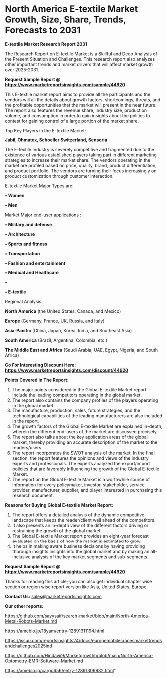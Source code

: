 # North America E-textile Market Growth, Size, Share, Trends, Forecasts to 2031

<strong>E-textile Market Research Report 2031</strong>

The Research Report on E-textile Market is a Skillful and Deep Analysis of the Present Situation and Challenges. This research report also analyzes other important trends and market drivers that will affect market growth over 2025-2031.

<strong>Request Sample Report @ <a href=https://www.marketreportsinsights.com/sample/44920>https://www.marketreportsinsights.com/sample/44920</a></strong>

This E-textile market report aims to provide all the participants and the vendors will all the details about growth factors, shortcomings, threats, and the profitable opportunities that the market will present in the near future. The report also features the revenue share, industry size, production volume, and consumption in order to gain insights about the politics to contest for gaining control of a large portion of the market share.

Top Key Players in the E-textile Market:

<strong>Jabil, Ohmatex, Schoeller Switzerland, Sensoria</strong>

The E-textile Industry is severely competitive and fragmented due to the existence of various established players taking part in different marketing strategies to increase their market share. The vendors operating in the market are profiled based on price, quality, brand, product differentiation, and product portfolio. The vendors are turning their focus increasingly on product customization through customer interaction.

E-textile Market Major Types are:

<strong>•  Women

•  Men</strong>

Market Major end-user applications :

<strong>•  Military and defense

•  Architecture

•  Sports and fitness

•  Transportation

•  Fashion and entertainment

•  Medical and Healthcare

•  

•  E-textile</strong>

Regional Analysis

</u><strong><b>North America</b></strong> (the United States, Canada, and Mexico)

<strong><b>Europe </b></strong>(Germany, France, UK, Russia, and Italy)

<strong><b>Asia-Pacific</b></strong> (China, Japan, Korea, India, and Southeast Asia)

<strong><b>South America</b></strong> (Brazil, Argentina, Colombia, etc.)

<strong><b>The Middle East and Africa</b></strong> (Saudi Arabia, UAE, Egypt, Nigeria, and South Africa)

<strong>Go For Interesting Discount Here: <a href=https://www.marketreportsinsights.com/discount/44920>https://www.marketreportsinsights.com/discount/44920</a></strong>

<strong>Points Covered in The Report:</strong>
<ol>
  <li>The major points considered in the Global E-textile Market report include the leading competitors operating in the global market.</li>
  <li>The report also contains the company profiles of the players operating in the global market.</li>
  <li>The manufacture, production, sales, future strategies, and the technological capabilities of the leading manufacturers are also included in the report.</li>
  <li>The growth factors of the Global E-textile Market are explained in-depth, wherein the different end-users of the market are discussed precisely.</li>
  <li>The report also talks about the key application areas of the global market, thereby providing an accurate description of the market to the readers/users.</li>
  <li>The report incorporates the SWOT analysis of the market. In the final section, the report features the opinions and views of the industry experts and professionals. The experts analyzed the export/import policies that are favorably influencing the growth of the Global E-textile Market.</li>
  <li>The report on the Global E-textile Market is a worthwhile source of information for every policymaker, investor, stakeholder, service provider, manufacturer, supplier, and player interested in purchasing this research document.</li>
</ol>
<strong>Reasons for Buying Global E-textile Market Report:</strong>

<ol>
  <li>The report offers a detailed analysis of the dynamic competitive landscape that keeps the reader/client well ahead of the competitors.</li>
  <li>It also presents an in-depth view of the different factors driving or restraining the growth of the global market.</li>
  <li>The Global E-textile Market report provides an eight-year forecast evaluated on the basis of how the market is estimated to grow.</li>
  <li>It helps in making aware business decisions by having providing thorough insights insights into the global market and by making an all-inclusive analysis of the key market segments and sub-segments.</li>
</ol>
<strong>Request Sample Report @ <a href=https://www.marketreportsinsights.com/sample/44920>https://www.marketreportsinsights.com/sample/44920</a></strong>


Thanks for reading this article; you can also get individual chapter wise section or region wise report version like Asia, United States, Europe.

<strong>Contact Us:</strong>
sales@marketreportsinsights.com

<strong>Our other reports:</strong>

<a href=https://github.com/sayysaif/search-market/blob/main/North-America-Metal-Robots-Market.md>https://github.com/sayysaif/search-market/blob/main/North-America-Metal-Robots-Market.md</a>

<a href=https://ameblo.jp/18yam/entry-12891311194.html>https://ameblo.jp/18yam/entry-12891311194.html</a>

<a href=https://issuu.com/reportsinsights24/docs/europemobilecranesmarkettrendsandchallenges2025ind>https://issuu.com/reportsinsights24/docs/europemobilecranesmarkettrendsandchallenges2025ind</a>

<a href=https://github.com/Hindavii9/Marketgrowthh/blob/main/North-America-Optometry-EMR-Software-Market.md>https://github.com/Hindavii9/Marketgrowthh/blob/main/North-America-Optometry-EMR-Software-Market.md</a>

<a href=https://ameblo.jp/cargo656/entry-12891309932.html>https://ameblo.jp/cargo656/entry-12891309932.html</a>"
